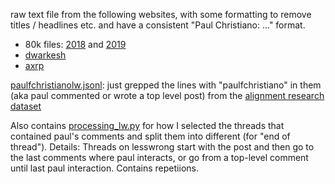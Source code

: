 raw text file from the following websites, with some formatting to remove titles / headlines etc. and have a consistent "Paul Christiano: ..." format.

* 80k files: [2018](https://80000hours.org/podcast/episodes/paul-christiano-ai-alignment-solutions/) and [2019](https://80000hours.org/podcast/episodes/paul-christiano-a-message-for-the-future/)
* [dwarkesh](https://www.dwarkeshpatel.com/p/paul-christiano#details)
* [axrp](https://axrp.net/episode/2021/12/02/episode-12-ai-xrisk-paul-christiano.html)

[paulfchristianolw.jsonl](raw_data/paulfchristianolw.jsonl): just grepped the lines with "paulfchristiano" in them (aka paul commented or wrote a top level post) from the [alignment research dataset](https://github.com/moirage/alignment-research-dataset)

Also contains [processing_lw.py](./processing_lw.py) for how I selected the threads that contained paul's comments and split them into different <eot> (for "end of thread"). Details: Threads on lesswrong start with the post and then go to the last comments where paul interacts, or go from a top-level comment until last paul interaction. Contains repetiions.
